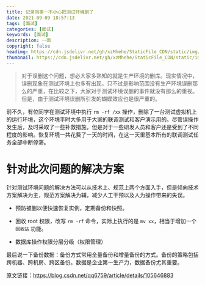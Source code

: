 ```yaml
---
title: 记录同事一不小心把测试环境删了
date: 2021-09-09 18:57:13
tags: [面试]
categories: [面试]
keywords: [面试]
description: 一面
copyright: false
headimg: https://cdn.jsdelivr.net/gh/xzMhehe/StaticFile_CDN/static/img/202109091859611.png
thumbnail: https://cdn.jsdelivr.net/gh/xzMhehe/StaticFile_CDN/static/img/202109091859611.png
---
```


>对于误删这个问题，想必大家多熟知的就是生产环境的删库。现实情况中，误删现象在测试环境上也多有出现，只不过是影响范围没有生产环境误删那么的严重，在比较之下，大家对于测试环境误删的事件就没有那么的重视。但是，由于测试环境误删所引发的蝴蝶效应也是很严重的。

前不久，有位同学在测试环境中执行 `rm -rf /xx` 操作，删除了一台测试虚拟机上的运行环境，这个环境平时大多用于大家的联调测试和客户演示用的。尽管误操作发生后，及时采取了一些补救措施，但是对于一些研发人员和客户还是受到了不同程度的影响。恢复环境一共花费了一天的时间，在这一天里基本所有的联调测试任务全部中断停滞。



# 针对此次问题的解决方案
针对测试环境问题的解决方法可以从技术上、规范上两个方面入手，但是倾向技术方案解决为主，规范方案解决为辅，减少人工干预以及人为操作带来的失误。

- 预防被删以便快速恢复实例，定期备份和快照。

- 回收 root 权限，改写 `rm -rf` 命令，实际上执行的是 `mv xx`，相当于增加一个 `回收站` 功能。

- 数据库操作权限分层分级（权限管理）


最后说一下备份数据：备份方式常用全量备份和增量备份的方式。备份的策略包括跨机器、跨机房、跨区备份。数据是企业第一生产力，数据备份尤其重要。














原文链接：https://blog.csdn.net/qq6759/article/details/105646883







